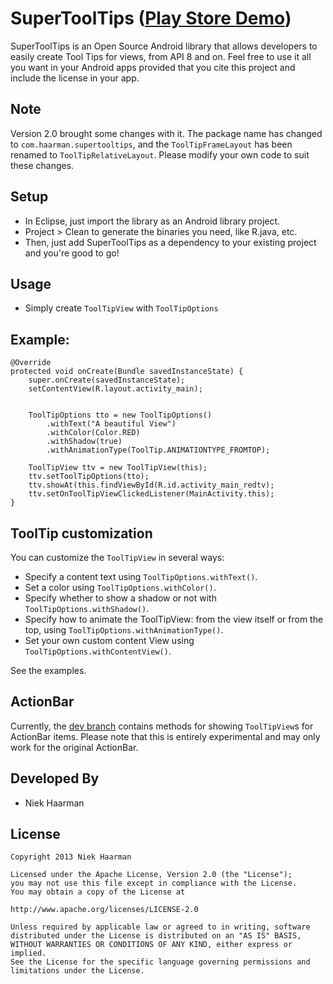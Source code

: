 SuperToolTips ([Play Store Demo][1])
===========

SuperToolTips is an Open Source Android library that allows developers to easily create Tool Tips for views, from API 8 and on.
Feel free to use it all you want in your Android apps provided that you cite this project and include the license in your app.

Note
-----
Version 2.0 brought some changes with it. The package name has changed to `com.haarman.supertooltips`, and the `ToolTipFrameLayout` has been renamed to `ToolTipRelativeLayout`. Please modify your own code to suit these changes.

Setup
-----
* In Eclipse, just import the library as an Android library project.
* Project > Clean to generate the binaries you need, like R.java, etc.
* Then, just add SuperToolTips as a dependency to your existing project and you're good to go!

Usage
-----

* Simply create `ToolTipView` with `ToolTipOptions`

Example:
-----

	@Override
    protected void onCreate(Bundle savedInstanceState) {
        super.onCreate(savedInstanceState);
        setContentView(R.layout.activity_main);
		
		
        ToolTipOptions tto = new ToolTipOptions()
            .withText("A beautiful View")
            .withColor(Color.RED)
            .withShadow(true)
			.withAnimationType(ToolTip.ANIMATIONTYPE_FROMTOP);

		ToolTipView ttv = new ToolTipView(this);
		ttv.setToolTipOptions(tto);
		ttv.showAt(this.findViewById(R.id.activity_main_redtv);
		ttv.setOnToolTipViewClickedListener(MainActivity.this);
	}
	
	

ToolTip customization
-----
You can customize the `ToolTipView` in several ways:

* Specify a content text using `ToolTipOptions.withText()`.
* Set a color using `ToolTipOptions.withColor()`.
* Specify whether to show a shadow or not with `ToolTipOptions.withShadow()`.
* Specify how to animate the ToolTipView: from the view itself or from the top, using `ToolTipOptions.withAnimationType()`.
* Set your own custom content View using `ToolTipOptions.withContentView()`.

See the examples.

ActionBar
-----
Currently, the [dev branch][2] contains methods for showing `ToolTipView`s for ActionBar items. Please note that this is entirely experimental and may only work for the original ActionBar.

Developed By
-----
* Niek Haarman

License
-----

	Copyright 2013 Niek Haarman

	Licensed under the Apache License, Version 2.0 (the "License");
	you may not use this file except in compliance with the License.
	You may obtain a copy of the License at

	http://www.apache.org/licenses/LICENSE-2.0

	Unless required by applicable law or agreed to in writing, software
	distributed under the License is distributed on an "AS IS" BASIS,
	WITHOUT WARRANTIES OR CONDITIONS OF ANY KIND, either express or implied.
	See the License for the specific language governing permissions and
	limitations under the License.

 [1]: https://play.google.com/store/apps/details?id=com.haarman.supertooltips
 [2]: https://github.com/nhaarman/supertooltips/tree/dev
